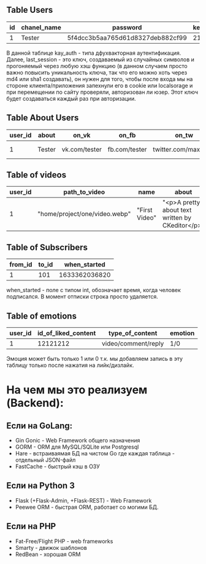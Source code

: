 ## Table Users

| id | chanel_name   | password                         | key_auth | last_session                     |
|----|---------------|----------------------------------|----------|----------------------------------|
| 1  | Tester        | 5f4dcc3b5aa765d61d8327deb882cf99 | 2190     | c5bb14929981128d5de0da99288ac868 |

В данной таблице kay_auth - типа дфухвакторная аутентификация. Далее, last_session - это ключ, создаваемый из случайных символов и прогоняемый через любую хэш функцию (в данном случаем просто важно повысить уникальность ключа, так что его можно хоть через md4 или sha1 создавать), он нужен для того, чтобы после входа мы на стороне клиента/приложения запехнули его в cookie или localsorage и при перемещении по сайту проверяли, авторизован ли юзер. Этот ключ будет создаваться каждый раз при авторизации. 

## Table About Users
| user_id | about  | on_vk         | on_fb         | on_tw                | on_sputinik        |
|---------|--------|---------------|---------------|----------------------|--------------------|
| 1       | Tester | vk.com/tester | fb.com/tester | twitter.com/max_katz | Error, im a teapot |

## Table of videos
| user_id | path_to_video                 | name          | about                                               | category            |
|---------|-------------------------------|---------------|-----------------------------------------------------|---------------------|
| 1       | "home/project/one/video.webp" | "First Video" | "\<p\>A pretty about text written by CKeditor<\/p>" | Blog/id_of_category |

## Table of Subscribers
| from_id | to_id | when_started  |
|---------|-------|---------------|
| 1       | 101   | 1633362036820 |

when_started - поле с типом int, обозначает время, когда человек подписался. В момент отписки строка просто удаляется.

## Table of emotions
| user_id | id_of_liked_content | type_of_content     | emotion |
|---------|---------------------|---------------------|---------|
| 1       | 12121212            | video/comment/reply | 1/0     |

Эмоция может быть только 1 или 0 т.к. мы добавляем запись в эту таблицу только после нажатия на лийк/дизлайк.

# На чем мы это реализуем (Backend):
## Если на GoLang:
- Gin Gonic - Web Framework общего назначения
- GORM - ORM для MySQL/SQLite или Postgresql
- Hare - встраиваямая БД на чистом Go где каждая таблица - отдельный JSON-файл
- FastCache - быстрый кэш в ОЗУ

## Если на Python 3
- Flask (+Flask-Admin, +Flask-REST) - Web Framework 
- Peewee ORM - быстрая ORM, работает со могими БД. 

## Если на PHP
- Fat-Free/Flight PHP - web frameworks
- Smarty - движок шаблонов
- RedBean - хорошая ORM
